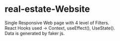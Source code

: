 # real-estate-Website

Single Responsive Web page with 4 level of Filters.  
React Hooks used -> Context, useEffect(), UseState().  
Data is generated by faker js.
